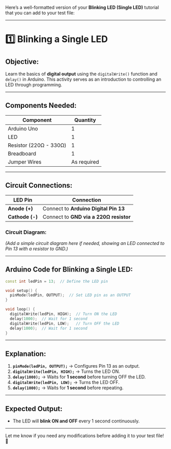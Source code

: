 Here’s a well-formatted version of your **Blinking LED (Single LED)** tutorial that you can add to your test file:

---

# **1️⃣ Blinking a Single LED**
## **Objective:**  
Learn the basics of **digital output** using the `digitalWrite()` function and `delay()` in Arduino. This activity serves as an introduction to controlling an LED through programming.

---

## **Components Needed:**  
| **Component** | **Quantity** |
|-------------|-------------|
| Arduino Uno | 1 |
| LED | 1 |
| Resistor (220Ω - 330Ω) | 1 |
| Breadboard | 1 |
| Jumper Wires | As required |

---

## **Circuit Connections:**  
| **LED Pin** | **Connection** |
|------------|--------------|
| **Anode (+)** | Connect to **Arduino Digital Pin 13** |
| **Cathode (-)** | Connect to **GND via a 220Ω resistor** |

### **Circuit Diagram:**
*(Add a simple circuit diagram here if needed, showing an LED connected to Pin 13 with a resistor to GND.)*

---

## **Arduino Code for Blinking a Single LED:**
```cpp
const int ledPin = 13;  // Define the LED pin

void setup() {
  pinMode(ledPin, OUTPUT);  // Set LED pin as an OUTPUT
}

void loop() {
  digitalWrite(ledPin, HIGH);  // Turn ON the LED
  delay(1000);  // Wait for 1 second
  digitalWrite(ledPin, LOW);   // Turn OFF the LED
  delay(1000);  // Wait for 1 second
}
```

---

## **Explanation:**
1. **`pinMode(ledPin, OUTPUT);`** → Configures Pin 13 as an output.
2. **`digitalWrite(ledPin, HIGH);`** → Turns the LED ON.
3. **`delay(1000);`** → Waits for **1 second** before turning OFF the LED.
4. **`digitalWrite(ledPin, LOW);`** → Turns the LED OFF.
5. **`delay(1000);`** → Waits for **1 second** before repeating.

---

## **Expected Output:**  
- The LED will **blink ON and OFF** every 1 second continuously.

---

Let me know if you need any modifications before adding it to your test file! 🚀